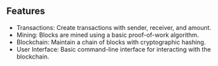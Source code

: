 ## Features

- Transactions: Create transactions with sender, receiver, and amount.
- Mining: Blocks are mined using a basic proof-of-work algorithm.
- Blockchain: Maintain a chain of blocks with cryptographic hashing.
- User Interface: Basic command-line interface for interacting with the blockchain.
